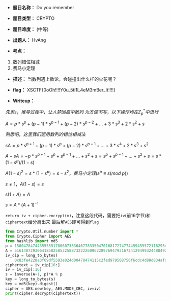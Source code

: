 * **题目名称：** Do you remember

* **题目类型：** CRYPTO
* **题目难度：** (中等)

* **出题人：** HvAng

* **考点：**  

1. 数列错位相减
2. 费马小定理

* **描述：**  当数列遇上数论，会碰撞出什么样的火花呢？

* **flag：** XSCTF{0oOh!!!!Y0u_5ti1l_4eM3mBer_It!!!!}

* **Writeup：**

$先求s，推导过程中，让人梦回高中数列$
$为方便书写，以下操作均在Z_{p}^{*}中进行$

$A=p*s^{p}+(p-1)*s^{p-1}+(p-2)*s^{p-2}+...+3*s^{3}+2*s^{2}+s$

$熟悉吧，这里我们运用数列的错位相减法$

$sA=p*s^{p+1}+(p-1)*s^{p}+(p-2)*s^{p-1}+...+3*s^{4}+2*s^{3}+s^{2}$

$A-sA=-p*s^{p+1}+s^{p}+s^{p-1}+...+s^{2}+s=s^{p}+s^{p-1}+...+s^{2}+s=s*(1-s^{p})/(1-s)$

$A(1-s)^{2}=s*(1-s^{p})=s-s^{2}，费马小定理(s^{p}\equiv s(mod\ p))$

$s\not =1，A(1-s)=s$

$s(1+A)=A$

$s=A*(A+1)^{-1}$

`return iv + cipher.encrypt(m)`，注意这段代码，需要把`iv`(前16字节)和`ciphertext`给分离出来
最后解`AES`即可得到`flag`

```py
from Crypto.Util.number import *
from Crypto.Cipher import AES
from hashlib import md5
p = 150047847443555551780607383646778335047016817274774459455572118295420220872760843861826572060713763782515891193340180392530495643801084940512366868263554252383596890003894873239311420889498780869512686734074664111786688233786779976225149167699060122695390892886742071588757965095218555236842615070938584224951
A = 51614072930641858258532588732222609622897694793167241294993244884925210558134005443237467321313043942962515267570552991785563189473033043886024990814406068205757425516773042625353457364709443923481317059018116482598994297758122636917351167174984692517164422735383776677374199361980133930130563590387131095237
iv_cip = long_to_bytes(
    0x83fe4228a3f69df5593e024d00478474115c2fed979508756f6cdc4d88d834afd473c22c9585c147513e0d97097a803c15e85b92f4d35651c1721ce623bfc97b)
ciphertext = iv_cip[16:]
iv = iv_cip[:16]
s = inverse(A+1, p)*A % p
key = long_to_bytes(s)
key = md5(key).digest()
cipher = AES.new(key, AES.MODE_CBC, iv=iv)
print(cipher.decrypt(ciphertext))
```